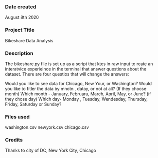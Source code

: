 ### Date created
August 8th 2020

### Project Title
Bikeshare Data Analysis

### Description
The bikeshare.py file is set up as a script that ktes in raw input to reate an interatvice experieince in the terminal that answer questions about the dataset. There are four questios that will change the answers:

Would you like to see data for Chicago, New Your, or Washington?
Would you like to fitler the data by mnotn , datay, or not at all?
(If they choose month) Which month - January, Februaru, March, April, May, or June?
(if they chose day) Which day- Monday , Tuesday, Wendesday, Thursday, Friday, Saturday or Sunday?


### Files used
washington.csv
newyork.csv
chicago.csv

### Credits
Thanks to city of DC, New York City, Chicago


